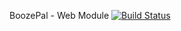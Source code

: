 BoozePal - Web Module
[![Build Status](https://travis-ci.org/BoozePal/BoozePal-WEB.svg?branch=master)](https://travis-ci.org/BoozePal/BoozePal-WEB)